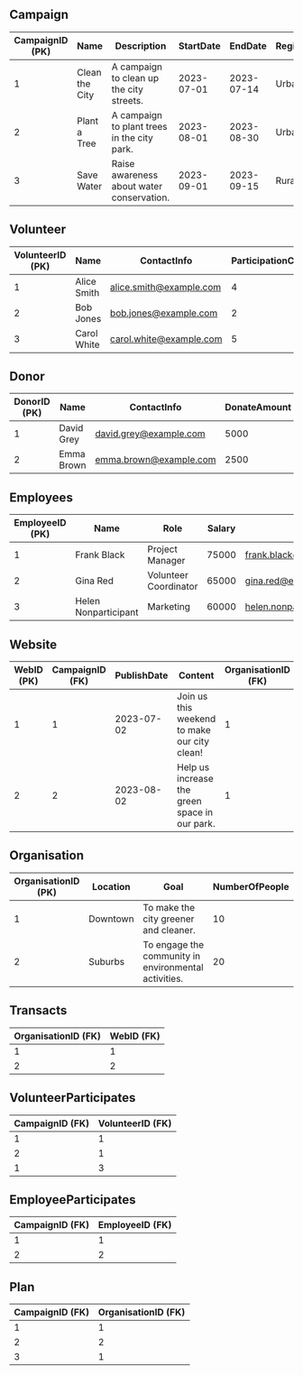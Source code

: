 
## Campaign

| CampaignID (PK) | Name            | Description                                 | StartDate  | EndDate    | Region | Status   | Cost | Type        |
|-----------------|-----------------|---------------------------------------------|------------|------------|--------|----------|------|-------------|
| 1               | Clean the City  | A campaign to clean up the city streets.    | 2023-07-01 | 2023-07-14 | Urban  | Active   | 1500 | Cleanup     |
| 2               | Plant a Tree    | A campaign to plant trees in the city park. | 2023-08-01 | 2023-08-30 | Urban  | Active   | 1200 | Environment |
| 3               | Save Water      | Raise awareness about water conservation.   | 2023-09-01 | 2023-09-15 | Rural  | Planning | 1000 | Awareness   |

## Volunteer

| VolunteerID (PK) | Name        | ContactInfo             | ParticipationCount | Level        | JoinDate   |
|------------------|-------------|-------------------------|--------------------|--------------|------------|
| 1                | Alice Smith | alice.smith@example.com | 4                  | Expert       | 2022-06-01 |
| 2                | Bob Jones   | bob.jones@example.com   | 2                  | Intermediate | 2022-07-01 |
| 3                | Carol White | carol.white@example.com | 5                  | Expert       | 2022-05-15 |

## Donor

| DonorID (PK) | Name       | ContactInfo            | DonateAmount |
|--------------|------------|------------------------|--------------|
| 1            | David Grey | david.grey@example.com | 5000         |
| 2            | Emma Brown | emma.brown@example.com | 2500         |

## Employees

| EmployeeID (PK) | Name                 | Role                  | Salary | ContactInfo             | OrganisationID (FK) |
|-----------------|----------------------|-----------------------|--------|-------------------------|---------------------|
| 1               | Frank Black          | Project Manager       | 75000  | frank.black@example.com | 1                   |
| 2               | Gina Red             | Volunteer Coordinator | 65000  | gina.red@example.com    | 1                   |
| 3               | Helen Nonparticipant | Marketing             | 60000  | helen.nonparticipant@example.com | 2        |

## Website

| WebID (PK) | CampaignID (FK) | PublishDate | Content                                       | OrganisationID (FK) |
|------------|-----------------|-------------|-----------------------------------------------|---------------------|
| 1          | 1               | 2023-07-02  | Join us this weekend to make our city clean! | 1                   |
| 2          | 2               | 2023-08-02  | Help us increase the green space in our park.| 1                   |

## Organisation

| OrganisationID (PK) | Location | Goal                                                 | NumberOfPeople |
|---------------------|----------|------------------------------------------------------|----------------|
| 1                   | Downtown | To make the city greener and cleaner.                | 10             |
| 2                   | Suburbs  | To engage the community in environmental activities. | 20             |

## Transacts

| OrganisationID (FK) | WebID (FK) |
|---------------------|------------|
| 1                   | 1          |
| 2                   | 2          |

## VolunteerParticipates

| CampaignID (FK) | VolunteerID (FK) |
|-----------------|------------------|
| 1               | 1                |
| 2               | 1                |
| 1               | 3                |

## EmployeeParticipates

| CampaignID (FK) | EmployeeID (FK) |
|-----------------|-----------------|
| 1               | 1               |
| 2               | 2               |

## Plan

| CampaignID (FK) | OrganisationID (FK) |
|-----------------|---------------------|
| 1               | 1                    |
| 2               | 2                    |
| 3               | 1                    |

